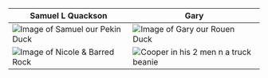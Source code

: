 Samuel L Quackson | Gary
------------------|-------------------
![Image of Samuel our Pekin Duck](http://skateprof.com/images/samuel.jpg) | ![Image of Gary our Rouen Duck](http://skateprof.com/images/gary.jpg)
![Image of Nicole & Barred Rock](http://skateprof.com/images/Me-n-black-mamma-bird.jpg)| ![Cooper in his 2 men n a truck beanie](http://ftp.skateprof.com/www/images/Coop2men-n-a-truck.jpg)

